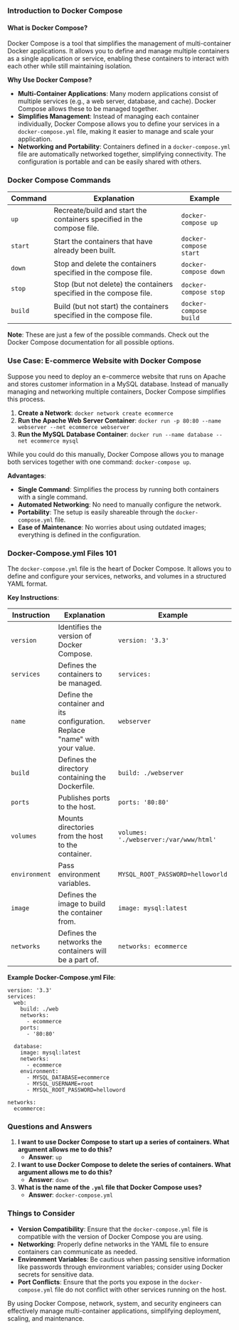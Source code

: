 ### Introduction to Docker Compose
#### What is Docker Compose?
Docker Compose is a tool that simplifies the management of multi-container Docker applications. It allows you to define and manage multiple containers as a single application or service, enabling these containers to interact with each other while still maintaining isolation.

**Why Use Docker Compose?**
- **Multi-Container Applications**: Many modern applications consist of multiple services (e.g., a web server, database, and cache). Docker Compose allows these to be managed together.
- **Simplifies Management**: Instead of managing each container individually, Docker Compose allows you to define your services in a `docker-compose.yml` file, making it easier to manage and scale your application.
- **Networking and Portability**: Containers defined in a `docker-compose.yml` file are automatically networked together, simplifying connectivity. The configuration is portable and can be easily shared with others.

### Docker Compose Commands

| Command | Explanation                                                            | Example                |
| ------- | ---------------------------------------------------------------------- | ---------------------- |
| `up`    | Recreate/build and start the containers specified in the compose file. | `docker-compose up`    |
| `start` | Start the containers that have already been built.                     | `docker-compose start` |
| `down`  | Stop and delete the containers specified in the compose file.          | `docker-compose down`  |
| `stop`  | Stop (but not delete) the containers specified in the compose file.    | `docker-compose stop`  |
| `build` | Build (but not start) the containers specified in the compose file.    | `docker-compose build` |

**Note**: These are just a few of the possible commands. Check out the Docker Compose documentation for all possible options.

### Use Case: E-commerce Website with Docker Compose
Suppose you need to deploy an e-commerce website that runs on Apache and stores customer information in a MySQL database. Instead of manually managing and networking multiple containers, Docker Compose simplifies this process.

1. **Create a Network**: `docker network create ecommerce`
2. **Run the Apache Web Server Container**: `docker run -p 80:80 --name webserver --net ecommerce webserver`
3. **Run the MySQL Database Container**: `docker run --name database --net ecommerce mysql`

While you could do this manually, Docker Compose allows you to manage both services together with one command: `docker-compose up`.

**Advantages**:

- **Single Command**: Simplifies the process by running both containers with a single command.
- **Automated Networking**: No need to manually configure the network.
- **Portability**: The setup is easily shareable through the `docker-compose.yml` file.
- **Ease of Maintenance**: No worries about using outdated images; everything is defined in the configuration.

### Docker-Compose.yml Files 101
The `docker-compose.yml` file is the heart of Docker Compose. It allows you to define and configure your services, networks, and volumes in a structured YAML format.

**Key Instructions**:

|Instruction|Explanation|Example|
|---|---|---|
|`version`|Identifies the version of Docker Compose.|`version: '3.3'`|
|`services`|Defines the containers to be managed.|`services:`|
|`name`|Define the container and its configuration. Replace "name" with your value.|`webserver`|
|`build`|Defines the directory containing the Dockerfile.|`build: ./webserver`|
|`ports`|Publishes ports to the host.|`ports: '80:80'`|
|`volumes`|Mounts directories from the host to the container.|`volumes: './webserver:/var/www/html'`|
|`environment`|Pass environment variables.|`MYSQL_ROOT_PASSWORD=helloworld`|
|`image`|Defines the image to build the container from.|`image: mysql:latest`|
|`networks`|Defines the networks the containers will be a part of.|`networks: ecommerce`|

**Example Docker-Compose.yml File**:
```
version: '3.3'
services:
  web:
    build: ./web
    networks:
      - ecommerce
    ports:
      - '80:80'

  database:
    image: mysql:latest
    networks:
      - ecommerce
    environment:
      - MYSQL_DATABASE=ecommerce
      - MYSQL_USERNAME=root
      - MYSQL_ROOT_PASSWORD=helloword
    
networks:
  ecommerce:
```

### Questions and Answers
1. **I want to use Docker Compose to start up a series of containers. What argument allows me to do this?**
    - **Answer**: `up`
2. **I want to use Docker Compose to delete the series of containers. What argument allows me to do this?**
    - **Answer**: `down`
3. **What is the name of the `.yml` file that Docker Compose uses?**
    - **Answer**: `docker-compose.yml`

### Things to Consider
- **Version Compatibility**: Ensure that the `docker-compose.yml` file is compatible with the version of Docker Compose you are using.
- **Networking**: Properly define networks in the YAML file to ensure containers can communicate as needed.
- **Environment Variables**: Be cautious when passing sensitive information like passwords through environment variables; consider using Docker secrets for sensitive data.
- **Port Conflicts**: Ensure that the ports you expose in the `docker-compose.yml` file do not conflict with other services running on the host.

By using Docker Compose, network, system, and security engineers can effectively manage multi-container applications, simplifying deployment, scaling, and maintenance.